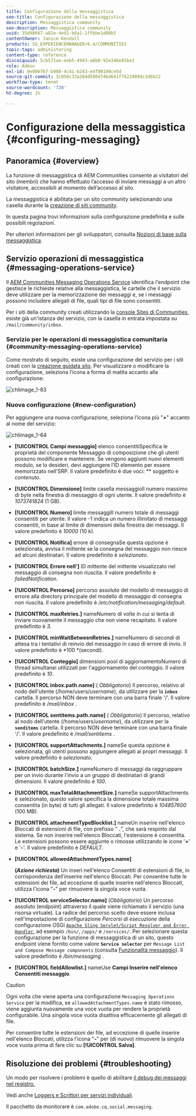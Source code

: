 ```yaml
---
title: Configurazione della messaggistica
seo-title: Configurazione della messaggistica
description: Messaggistica community
seo-description: Messaggistica community
uuid: 35d98667-a82e-4ed1-b6a1-1ffbbe1d08b5
contentOwner: Janice Kendall
products: SG_EXPERIENCEMANAGER/6.4/COMMUNITIES
topic-tags: administering
content-type: reference
discoiquuid: 5cb571ae-eeb5-4943-a6b8-92e346e85be2
role: Admin
exl-id: 0e906f67-b908-4c41-b243-e4f90100ce5d
source-git-commit: 3c050c33a384d586d74bd641f7622989dc1d6b22
workflow-type: tm+mt
source-wordcount: '728'
ht-degree: 1%

---
```


# Configurazione della messaggistica {#configuring-messaging}

## Panoramica {#overview}

La funzione di messaggistica di AEM Communities consente ai visitatori del sito (membri) che hanno effettuato l’accesso di inviare messaggi a un altro visitatore, accessibili al momento dell’accesso al sito.

La messaggistica è abilitata per un sito community selezionando una casella durante la [creazione di siti community](sites-console.md).

In questa pagina trovi informazioni sulla configurazione predefinita e sulle possibili regolazioni.

Per ulteriori informazioni per gli sviluppatori, consulta [Nozioni di base sulla messaggistica](essentials-messaging.md).

## Servizio operazioni di messaggistica {#messaging-operations-service}

Il [AEM Communities Messaging Operations Service](http://localhost:4502/system/console/configMgr/com.adobe.cq.social.messaging.client.endpoints.impl.MessagingOperationsServiceImpl) identifica l&#39;endpoint che gestisce le richieste relative alla messaggistica, le cartelle che il servizio deve utilizzare per la memorizzazione dei messaggi e, se i messaggi possono includere allegati di file, quali tipi di file sono consentiti.

Per i siti della community creati utilizzando la [console Sites di Communities](sites-console.md), esiste già un&#39;istanza del servizio, con la casella in entrata impostata su `/mail/community/inbox`.

### Servizio per le operazioni di messaggistica comunitaria {#community-messaging-operations-service}

Come mostrato di seguito, esiste una configurazione del servizio per i siti creati con la [creazione guidata sito](sites-console.md). Per visualizzare o modificare la configurazione, seleziona l’icona a forma di matita accanto alla configurazione:

![chlimage_1-63](assets/chlimage_1-63.png)

### Nuova configurazione {#new-configuration}

Per aggiungere una nuova configurazione, seleziona l’icona più &quot;**+**&quot; accanto al nome del servizio:

![chlimage_1-64](assets/chlimage_1-64.png)

* **[!UICONTROL Campi messaggio]**
elenco consentitiSpecifica le proprietà del componente Messaggio di composizione che gli utenti possono modificare e mantenere. Se vengono aggiunti nuovi elementi modulo, se lo desideri, devi aggiungere l’ID elemento per essere memorizzato nell’SRP. Il valore predefinito è due voci: 
** soggetto e  *contenuto*.

* **[!UICONTROL Dimensione]**
limite casella messaggioIl numero massimo di byte nella finestra di messaggio di ogni utente. Il valore predefinito è 
*1073741824*  (1 GB).

* **[!UICONTROL Numero]**
limite messaggiIl numero totale di messaggi consentiti per utente. Il valore -1 indica un numero illimitato di messaggi consentiti, in base al limite di dimensioni della finestra dei messaggi. Il valore predefinito è 
*10000*  (10 k).

* **[!UICONTROL Notifica]**
errore di consegnaSe questa opzione è selezionata, avvisa il mittente se la consegna del messaggio non riesce ad alcuni destinatari. Il valore predefinito è 
*selezionato*.

* **[!UICONTROL Errore nell&#39;]**
ID mittente del mittente visualizzato nel messaggio di consegna non riuscita. Il valore predefinito è 
*failedNotification*.

* **[!UICONTROL Percorso]**
percorso assoluto del modello di messaggio di errore alla directory principale del modello di messaggio di consegna non riuscita. Il valore predefinito è 
*/etc/notification/messaging/default*.

* **[!UICONTROL maxRetries.]**
nameNumero di volte in cui si tenta di inviare nuovamente il messaggio che non viene recapitato. Il valore predefinito è 
*3*.

* **[!UICONTROL minWaitBetweenRetries.]**
nameNumero di secondi di attesa tra i tentativi di reinvio del messaggio in caso di errore di invio. Il valore predefinito è *100 *(secondi).

* **[!UICONTROL Conteggio]**
dimensioni pool di aggiornamentoNumero di thread simultanei utilizzati per l&#39;aggiornamento del conteggio. Il valore predefinito è 
*10*.

* **[!UICONTROL inbox.path.name]**
(
*Obbligatorio*) Il percorso, relativo al nodo dell&#39;utente (/home/users/*username*), da utilizzare per la  **`inbox`** cartella. Il percorso NON deve terminare con una barra finale &#39;/&#39;. Il valore predefinito è */mail/inbox* .

* **[!UICONTROL sentitems.path.name]**
(
*Obbligatorio*) Il percorso, relativo al nodo dell&#39;utente (/home/users/*username*), da utilizzare per la  **`senditems`** cartella. Il percorso NON deve terminare con una barra finale &#39;/&#39;. Il valore predefinito è */mail/sentitems* .

* **[!UICONTROL supportAttachments.]**
nameSe questa opzione è selezionata, gli utenti possono aggiungere allegati ai propri messaggi. Il valore predefinito è 
*selezionato*.

* **[!UICONTROL batchSize.]**
nameNumero di messaggi da raggruppare per un invio durante l&#39;invio a un gruppo di destinatari di grandi dimensioni. Il valore predefinito è 
*100*.

* **[!UICONTROL maxTotalAttachmentSize.]**
nameSe supportAttachments è selezionato, questo valore specifica la dimensione totale massima consentita (in byte) di tutti gli allegati. Il valore predefinito è 
*104857600*  (100 MB).

* **[!UICONTROL attachmentTypeBlocklist.]**
nameUn inserire nell&#39;elenco Bloccati di estensioni di file, con prefisso &quot;
**.**&quot;, che sarà respinto dal sistema. Se non inserire nell&#39;elenco Bloccati, l&#39;estensione è consentita. Le estensioni possono essere aggiunte o rimosse utilizzando le icone &#39;**+**&#39; e &#39;**-**&#39;. Il valore predefinito è *DEFAULT*.

* **[!UICONTROL allowedAttachmentTypes.name]**

   **(*Azione richiesta*)** Un inserì nell&#39;elenco Consentiti di estensioni di file, in corrispondenza dell’inserire nell&#39;elenco Bloccati. Per consentire tutte le estensioni dei file, ad eccezione di quelle inserire nell&#39;elenco Bloccati, utilizza l&#39;icona &quot;**-**&quot; per rimuovere la singola voce vuota.

* **[!UICONTROL serviceSelector.name]**
(*Obbligatorio*) Un percorso assoluto (endpoint) attraverso il quale viene richiamato il servizio (una risorsa virtuale). La radice del percorso scelto deve essere inclusa nell&#39;impostazione di configurazione *Percorsi di esecuzione* della configurazione OSGi [ `Apache Sling Servlet/Script Resolver and Error Handler`](http://localhost:4502/system/console/configMgr/org.apache.sling.servlets.resolver.SlingServletResolver), ad esempio `/bin/`, `/apps/` e `/services/`. Per selezionare questa configurazione per la funzione di messaggistica di un sito, questo endpoint viene fornito come valore **`Service selector`** per `Message List and Compose Message components` (consulta [Funzionalità messaggio](configure-messaging.md)). Il valore predefinito è */bin/messaging* .

* **[!UICONTROL fieldAllowlist.]**
nameUse 
**Campi Inserire nell&#39;elenco Consentiti messaggio**.

>[!CAUTION]
>
>Ogni volta che viene aperta una configurazione `Messaging Operations Service` per la modifica, se `allowedAttachmentTypes.name` è stato rimosso, viene aggiunta nuovamente una voce vuota per rendere la proprietà configurabile. Una singola voce vuota disattiva efficacemente gli allegati di file.
>
>Per consentire tutte le estensioni dei file, ad eccezione di quelle inserire nell&#39;elenco Bloccati, utilizza l&#39;icona &quot;**-**&quot; per (di nuovo) rimuovere la singola voce vuota prima di fare clic su **[!UICONTROL Salva]**.

## Risoluzione dei problemi {#troubleshooting}

Un modo per risolvere i problemi è quello di abilitare [il debug dei messaggi nel registro.](../../help/sites-administering/troubleshooting.md)

Vedi anche [Loggers e Scrittori per servizi individuali](../../help/sites-deploying/configure-logging.md#loggers-and-writers-for-individual-services).

Il pacchetto da monitorare è `com.adobe.cq.social.messaging`.
